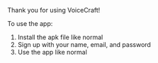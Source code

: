 Thank you for using VoiceCraft! 

To use the app:
1. Install the apk file like normal
2. Sign up with your name, email, and password
3. Use the app like normal


